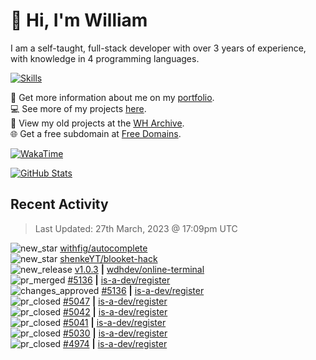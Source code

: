 # 👋 Hi, I'm William
I am a self-taught, full-stack developer with over 3 years of experience, with knowledge in 4 programming languages.

[![Skills](https://skillicons.dev/icons?i=css,cloudflare,discord,bots,docker,express,firebase,git,github,githubactions,html,js,linux,md,mongodb,netlify,nodejs,replit,tailwind,ts,vercel,vscode,wordpress,workers)](https://wdh.gg/dev)

🧑 Get more information about me on my [portfolio](https://wdh.gg/dev).
<br>
💻 See more of my projects [here](https://wdh.gg/github-org).
<br>
📁 View my old projects at the [WH Archive](https://wdh.gg/archive).
<br>
🌐 Get a free subdomain at [Free Domains](https://wdh.gg/fd).

[![WakaTime](https://wakatime.com/badge/user/817e29c1-e1ac-4adc-936b-37bfa447c165.svg?style=for-the-badge)](https://wdh.gg/wakatime)

[![GitHub Stats](https://github-readme-stats.vercel.app/api?username=williamdavidharrison&theme=algolia&show_icons=true&border_radius=8&count_private=true&include_all_commits=true)](https://wdh.gg/github)

## Recent Activity
<!--RECENT_ACTIVITY:last_update-->
> Last Updated: 27th March, 2023 @ 17:09pm UTC
<!--RECENT_ACTIVITY:last_update_end-->

<!--RECENT_ACTIVITY:start-->
![new_star](https://cdn.jsdelivr.net/gh/Readme-Workflows/Readme-Icons@main/icons/octicons/StarredRepositoryYellow.svg) [withfig/autocomplete](https://github.com/withfig/autocomplete)<br>
![new_star](https://cdn.jsdelivr.net/gh/Readme-Workflows/Readme-Icons@main/icons/octicons/StarredRepositoryYellow.svg) [shenkeYT/blooket-hack](https://github.com/shenkeYT/blooket-hack)<br>
![new_release](https://cdn.jsdelivr.net/gh/Readme-Workflows/Readme-Icons@main/icons/octicons/Release.svg) [v1.0.3](https://github.com/wdhdev/online-terminal/releases/tag/v1.0.3) **|** [wdhdev/online-terminal](https://github.com/wdhdev/online-terminal)<br>
![pr_merged](https://cdn.jsdelivr.net/gh/Readme-Workflows/Readme-Icons@main/icons/octicons/PullRequestMerged.svg) [#5136](https://github.com/is-a-dev/register/pull/5136) **|** [is-a-dev/register](https://github.com/is-a-dev/register)<br>
![changes_approved](https://cdn.jsdelivr.net/gh/Readme-Workflows/Readme-Icons@main/icons/octicons/ApprovedChanges.svg) [#5136](https://github.com/is-a-dev/register/pull/5136#pullrequestreview-1358547779) **|** [is-a-dev/register](https://github.com/is-a-dev/register)<br>
![pr_closed](https://cdn.jsdelivr.net/gh/Readme-Workflows/Readme-Icons@main/icons/octicons/PullRequestClosed.svg) [#5047](https://github.com/is-a-dev/register/pull/5047) **|** [is-a-dev/register](https://github.com/is-a-dev/register)<br>
![pr_closed](https://cdn.jsdelivr.net/gh/Readme-Workflows/Readme-Icons@main/icons/octicons/PullRequestClosed.svg) [#5042](https://github.com/is-a-dev/register/pull/5042) **|** [is-a-dev/register](https://github.com/is-a-dev/register)<br>
![pr_closed](https://cdn.jsdelivr.net/gh/Readme-Workflows/Readme-Icons@main/icons/octicons/PullRequestClosed.svg) [#5041](https://github.com/is-a-dev/register/pull/5041) **|** [is-a-dev/register](https://github.com/is-a-dev/register)<br>
![pr_closed](https://cdn.jsdelivr.net/gh/Readme-Workflows/Readme-Icons@main/icons/octicons/PullRequestClosed.svg) [#5030](https://github.com/is-a-dev/register/pull/5030) **|** [is-a-dev/register](https://github.com/is-a-dev/register)<br>
![pr_closed](https://cdn.jsdelivr.net/gh/Readme-Workflows/Readme-Icons@main/icons/octicons/PullRequestClosed.svg) [#4974](https://github.com/is-a-dev/register/pull/4974) **|** [is-a-dev/register](https://github.com/is-a-dev/register)<br>
<!--RECENT_ACTIVITY:end-->
